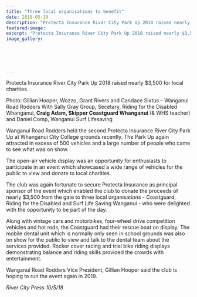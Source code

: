 ```yaml
---
title: "Three local organisations to benefit"
date: 2018-05-10
description: "Protecta Insurance River City Park Up 2018 raised nearly $3,500 for local charities, including Coastguard Whanganui..."
featured-image: 
excerpt: "Protecta Insurance River City Park Up 2018 raised nearly $3,500 for local charities, including Coastguard Whanganui."
image_gallery:
	
	
	
	
	
---
```


<p>Protecta Insurance River City Park Up 2018 raised nearly $3,500 for local charities.</p>
<p><span>Photo: Gillian Hooper, Wozzo, Grant Rivers and Candace Sixtus &ndash; Wanganui Road Rodders With Sally Gray Group, Secetary, Riding for the Disabled Whanganui, <strong>Craig Adam, Skipper Coastguard Whanganui</strong>&nbsp;(&amp; WHS teacher) and Daniel Comp, Wanganui Surf Lifesaving</span></p>
<p>Wanganui Road Rodders held the second Protecta Insurance River City Park Up at Whanganui City College grounds recently. The Park Up again attracted in excess of 500 vehicles and a large number of people who came to see what was on show.</p>
<p>The open-air vehicle display was an opportunity for enthusiasts to participate in an event which showcased a wide range of vehicles for the public to view and&nbsp;<span class="text_exposed_show">donate to local charities.&nbsp;<br /></span></p>
<p><span class="text_exposed_show">The club was again fortunate to secure Protecta Insurance as principal sponsor of the event which enabled the club to donate the proceeds of nearly $3,500 from the gate to three local organisations - Coastguard, Riding for the Disabled and Surf Life Saving Wanganui - who were delighted with the opportunity to be part of the day.<br /></span></p>
<p><span class="text_exposed_show">Along with vintage cars and motorbikes, four-wheel drive competition vehicles and hot rods, the Coastguard had their rescue boat on display. The mobile dental unit which is normally only seen in school grounds was also on show for the public to view and talk to the dental team about the services provided. Rocker cover racing and trial bike riding displays demonstrating balance and riding skills provided the crowds with entertainment.<br /></span></p>
<p><span class="text_exposed_show">Wanganui Road Rodders Vice President, Gillian Hooper said the club is hoping to run the event again in 2019.</span></p>
<p><em><span class="text_exposed_show">River City Press 10/5/18</span></em></p>


